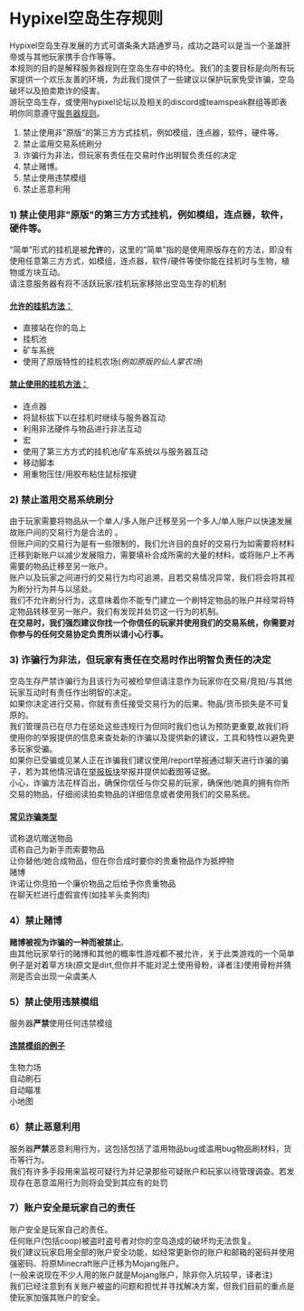 # Hypixel空岛生存规则

Hypixel空岛生存发展的方式可谓条条大路通罗马，成功之路可以是当一个圣雄肝帝或与其他玩家携手合作等等。  
本规则的目的是解释服务器规则在空岛生存中的特化。我们的主要目标是向所有玩家提供一个欢乐友善的环境，为此我们提供了一些建议以保护玩家免受诈骗，空岛破坏以及拍卖欺诈的侵害。  
游玩空岛生存，或使用hypixel论坛以及相关的discord或teamspeak群组等即表明你同意遵守[服务器规则](https://hypixel.net/rules/)。  
1. 禁止使用非”原版”的第三方方式挂机，例如模组，连点器，软件，硬件等。
2. 禁止滥用交易系统刷分
3. 诈骗行为非法，但玩家有责任在交易时作出明智负责任的决定
4. 禁止赌博。
5. 禁止使用违禁模组
6. 禁止恶意利用
### 1) **禁止使用非"原版"的第三方方式挂机，例如模组，连点器，软件，硬件等。**
“简单”形式的挂机是被**允许**的，这里的“简单”指的是使用原版存在的方法，即没有使用任意第三方方式，如模组，连点器，软件/硬件等使你能在挂机时与生物，植物或方块互动。  
请注意服务器有将不活跃玩家/挂机玩家移除出空岛生存的机制  
#### <u>**允许的挂机方法：**</u>
* 直接站在你的岛上
* 挂机池
* 矿车系统
* 使用了原版特性的挂机农场(*例如原版的仙人掌农场*)
#### <u>**禁止使用的挂机方法：**</u>
* 连点器
* 将鼠标拔下以在挂机时继续与服务器互动
* 利用非法硬件与物品进行非法互动
* 宏
* 使用了第三方方式的挂机池/矿车系统以与服务器互动
* 移动脚本
* 用重物压住/用胶布粘住鼠标按键

### 2) **禁止滥用交易系统刷分**
由于玩家需要将物品从一个单人/多人账户迁移至另一个多人/单人账户以快速发展故账户间的交易行为是合法的 。   
但账户间的交易行为是有一些限制的，我们允许目的良好的交易行为如需要将材料迁移到新账户以减少发展阻力，需要填补合成所需的大量的材料，或将账户上不再需要的物品迁移至另一账户。  
账户以及玩家之间进行的交易行为均可追溯，且若交易情况异常，我们将会将其视为刷分行为并与以惩处。  
我们不允许刷分行为，这意味着你不能专门建立一个刷特定物品的账户并经常将特定物品转移至另一账户。我们有发现并处罚这一行为的机制。    
**在交易时，我们强烈建议你找一个你信任的玩家并使用我们的交易系统，你需要对你参与的任何交易协定负责所以请小心行事。**

### 3) **诈骗行为非法，但玩家有责任在交易时作出明智负责任的决定**
空岛生存严禁诈骗行为且该行为可被检举但请注意作为玩家你在交易/竞拍/与其他玩家互动时有责任作出明智的决定。  
如果你决定进行交易，你就有责任接受交易行为的后果。物品/货币损失是不可复原的。  
我们管理员已在尽力在惩处这些违规行为但同时我们也认为预防更重要,故我们将使用你的举报提供的信息来查处新的诈骗以及提供新的建议，工具和特性以避免更多玩家受骗。  
如果你已受骗或见某人正在诈骗我们建议使用/report举报通过聊天进行诈骗的骗子，若为其他情况请在[举报板块](https://hypixel.net/forums/report-rule-breakers.37/)举报并提供如截图等证据。  
小心，诈骗方法花样百出，确保你信任与你交易的玩家，确保他/她真的拥有你所交易的物品，仔细阅读拍卖物品的详细信息或者使用我们的交易系统。
#### <u>**常见诈骗类型**</u>
谎称退坑赠送物品  
谎称自己为新手而索要物品  
让你替他/她合成物品，但在你合成时要你的贵重物品作为抵押物  
赌博  
许诺让你竞拍一个廉价物品之后给予你贵重物品  
在聊天栏进行虚假宣传(如挂羊头卖狗肉)
### 4）**禁止赌博**
**赌博被视为诈骗的一种而被禁止**。  
由其他玩家举行的赌博和其他的概率性游戏都不被允许，关于此类游戏的一个简单例子是对着草方块(原文是dirt,但你并不能对泥土使用骨粉，译者注)使用骨粉并猜测是否会出现一朵虞美人
### 5）**禁止使用违禁模组**
服务器**严禁**使用任何违禁模组
#### <u>**违禁模组的例子**</u>
生物力场  
自动刷石  
自动瞄准  
小地图
### 6）禁止恶意利用
服务器**严禁**恶意利用行为，这包括包括了滥用物品bug或滥用bug物品刷材料，货币等行为。  
我们有许多手段用来监视可疑行为并记录那些可疑账户和玩家以待管理调查。若发现存在恶意滥用行为则将会受到其应有的处罚
### 7）账户安全是玩家自己的责任
账户安全是玩家自己的责任。  
任何账户(包括coop)被盗时盗号者对你的空岛造成的破坏均无法恢复。  
我们建议玩家启用全部的账户安全功能，如经常更新你的账户和邮箱的密码并使用强密码、将原Minecraft账户迁移为Mojang账户。  
 (一般来说现在不少人用的账户就是Mojang账户，除非你入坑较早，译者注)  
 我们已经注意到有关账户被盗的问题和担忧并寻找解决方案，但我们目前的重点是使玩家加强其账户的安全。
